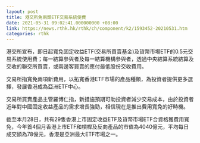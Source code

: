 ```yaml
---
layout: post
title: 港交所免兩類ETF交易系統使費
date: 2021-05-31 09:02:41.000000000 +08:00
link: https://news.rthk.hk/rthk/ch/component/k2/1593452-20210531.htm
categories: rthk
---
```


港交所宣布，即日起寬免固定收益ETF(交易所買賣基金)及貨幣市場ETF的0.5元交易系統使用費；每一結算參與者及每一結算機構參與者，透過中央結算系統結算及交收的聯交所買賣，或兩邊客買賣的應付最低股份交收費用。

交易所指寬免兩項新費用，以拓寬香港ETF市場的產品種類，為投資者提供更多選擇，發展香港成為亞洲ETF中心。

交易所買賣產品主管羅博仁指，新措施預期可助投資者減少交易成本，由於投資者近年對中國固定收益產品的需求增長強勁，相信現在是推出費用寬免的好時機。

截至本月28日，共有29隻香港上市固定收益ETF及貨幣市場ETF合資格獲費用寬免，今年首4個月香港上市ETF和槓桿及反向產品的市值為4040億元，平均每日成交額為78億元，香港是亞洲最大ETF市場之一。
